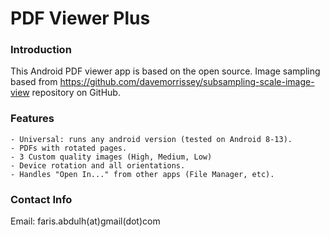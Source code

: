 # PDF Viewer Plus

### Introduction

This Android PDF viewer app is based on the open source.
Image sampling based from https://github.com/davemorrissey/subsampling-scale-image-view repository on GitHub.

### Features
```
- Universal: runs any android version (tested on Android 8-13).
- PDFs with rotated pages.
- 3 Custom quality images (High, Medium, Low)
- Device rotation and all orientations.
- Handles "Open In..." from other apps (File Manager, etc).
```

### Contact Info

Email: faris.abdulh(at)gmail(dot)com
